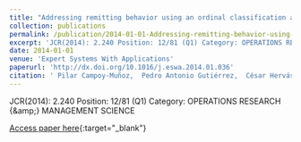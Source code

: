```yaml
---
title: "Addressing remitting behavior using an ordinal classification approach"
collection: publications
permalink: /publication/2014-01-01-Addressing-remitting-behavior-using-an-ordinal-classification-approach
excerpt: 'JCR(2014): 2.240 Position: 12/81 (Q1) Category: OPERATIONS RESEARCH {\&amp;} MANAGEMENT SCIENCE'
date: 2014-01-01
venue: 'Expert Systems With Applications'
paperurl: 'http://dx.doi.org/10.1016/j.eswa.2014.01.036'
citation: ' Pilar Campoy-Muñoz,  Pedro Antonio Gutiérrez,  César Hervás-Martínez, &quot;Addressing remitting behavior using an ordinal classification approach.&quot; Expert Systems With Applications, Vol.41(10), 2014, pp.4752--4761.'
---
```

JCR(2014): 2.240 Position: 12/81 (Q1) Category: OPERATIONS RESEARCH {\&amp;} MANAGEMENT SCIENCE

[Access paper here](http://dx.doi.org/10.1016/j.eswa.2014.01.036){:target="_blank"}
